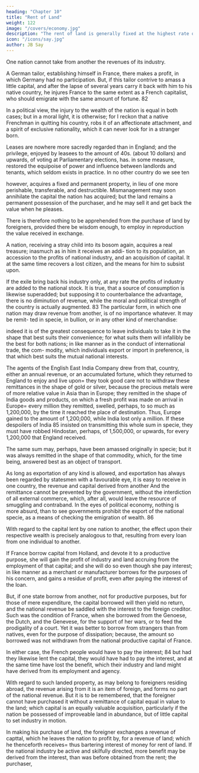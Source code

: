 ```yaml
---
heading: "Chapter 10"
title: "Rent of Land"
weight: 122
image: "/covers/economy.jpg"
description: "The rent of land is generally fixed at the highest rate of that profit"
icon: "/icons/say.jpg"
author: JB Say
---
```




One nation cannot take from another the revenues of its industry. 

A German tailor, establishing himself in France, there makes a profit, in which Germany had no participation. But, if this tailor contrive to amass a little capital, and after the lapse of several years carry it back with him to his native country, he injures France to the same extent as a French capitalist, who should emigrate with the same amount of fortune. 82

In a political view, the injury to the wealth of the nation is equal in both cases; but in a moral light, it is otherwise; for I reckon that a native Frenchman in quitting his country, robs it of an affectionate attachment, and a spirit of exclusive nationality, which it can never look for in a stranger born.

Leases are nowhere more sacredly regarded than in England; and the privilege, enjoyed by leasees to the amount of 40s. (about 10 dollars) and upwards, of voting at Parliamentary elections, has. in some measure, restored the equipoise of power and influence between landlords and tenants, which seldom exists in practice. In no other country do we see ten

however, acquires a fixed and permanent property, in lieu of  one more perishable, transferable, and destructible. Mismanagement may soon annihilate the capital the nation has acquired; but the land remains a permanent possession of the purchaser, and he may sell it and get back the value when he pleases. 

There is therefore nothing to be apprehended from the purchase of land by foreigners, provided there be wisdom
enough, to employ in reproduction the value received in exchange.

A nation, receiving a stray child into its bosom again, acquires a real treasure; inasmuch as in him it receives an addi-
tion to its population, an accession to the profits of national industry, and an acquisition of capital. It at the same time
recovers a lost citizen, and the means for him to subsist upon.

If the exile bring back his industry only, at any rate the profits of industry are added to the national stock. It is true, that a source of consumption is likewise superadded; but supposing it to counterbalance the advantage, there is no diminution
of revenue, while the moral and political strength of the country is actually augmented. 83
The particular form, in which one nation may draw revenue from another, is of no importance whatever. It may be remit-
ted in specie, in bullion, or in any other kind of merchandise:

indeed it is of the greatest consequence to leave individuals to take it in the shape that best suits their convenience; for
what suits them will infallibly be the best for both nations; in like manner as in the conduct of international trade, the com-
modity, which individuals export or import in preference, is that which best suits the mutual national interests. 

The agents of the English East India Company drew from that, country, either an annual revenue, or an accumulated fortune, which they returned to England to enjoy and live upon= they took good care not to withdraw these remittances in the shape of gold or silver, because the precious metals were of more relative value in Asia than in Europe; they remitted in the shape of India goods and products, on which a fresh profit was made on arrival in Europe= every million they remitted, swelled, perhaps, to so much as 1,200,000, by the time it reached the place of destination. Thus, Europe gained to the amount of 1,200,000, while India lost only a million. If these despoilers of India 85 insisted on transmitting this whole sum in specie, they must have robbed Hindostan, perhaps, of 1,500,000, or upwards, for every 1,200,000 that England received. 

The same sum may, perhaps, have been amassed originally in specie; but it was always remitted in the shape of that commodity, which, for the time being, answered best as an object of transport. 

As long as exportation of any kind is allowed, and exportation has always been regarded by statesmen with a favourable eye, it is easy to receive in one country, the revenue and capital derived from another And the remittance cannot be prevented by the government, without the interdiction of all external commerce, which, after all, would leave the resource of smuggling and contraband. In the eyes of political economy, nothing is more absurd, than to see governments prohibit the export of the national specie, as a means of checking the emigration of wealth. 86

With regard to the capital lent by one nation to another, the effect upon their respective wealth is precisely analogous to
that, resulting from every loan from one individual to another.

If France borrow capital from Holland, and devote it to a productive purpose, she will gain the profit of industry and land accruing from the employment of that capital; and she will do so even though she pay interest; in like manner as a
merchant or manufacturer borrows for the purposes of his
concern, and gains a residue of profit, even after paying the
interest of the loan.

But, if one state borrow from another, not for productive purposes, but for those of mere expenditure, the capital borrowed
will then yield no return, and the national revenue be saddled with the interest to the foreign creditor. Such was the condition of France, when she borrowed from the Genoese, the Dutch, and the Genevese, for the support of her wars, or to feed the prodigality of a court. Yet it was better to borrow from strangers than from natives, even for the purpose of dissipation; because, the amount so borrowed was not withdrawn
from the national productive capital of France. 

In either case, the French people would have to pay the interest; 84 but had they likewise lent the capital, they would have had to pay the
interest, and at the same time have lost the benefit, which their industry and land might have derived from its employment and agency.

With regard to such landed property, as may belong to foreigners residing abroad, the revenue arising from it is an item
of foreign, and forms no part of the national revenue. But it is to be remembered, that the foreigner cannot have purchased it without a remittance of capital equal in value to the land; which capital is an equally valuable acquisition, particularly
if the nation be possessed of improveable land in abundance, but of little capital to set industry in motion. 

In making his purchase of land, the foreigner exchanges a revenue of capttal, which he leaves the nation to profit by, for a revenue of land; which he thenceforth receives= thus bartering interest of money for rent of land. If the national industry be active and
skilfully directed, more benefit may be derived from the interest, than was before obtained from the rent; the purchaser,
